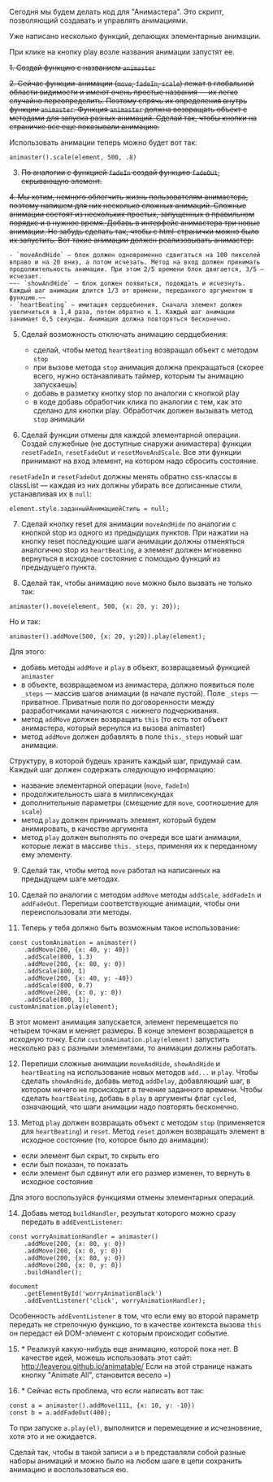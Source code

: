 Сегодня мы будем делать код для "Анимастера". Это скрипт, позволяющий создавать и управлять анимациями.

Уже написано несколько функций, делающих элементарные анимации.

При клике на кнопку play возле названия анимации запустят ее.

~~1.  Создай функцию с названием `animaster`~~

~~2.  Сейчас функции-анимации (`move`, `fadeIn`, `scale`) лежат в глобальной области видимости и имеют очень простые названия — их легко случайно переопределить. Поэтому спрячь их определения внутрь функции `animaster`. Функция `animaster` должна возвращать объект с методами для запуска разных анимаций. Сделай так, чтобы кнопки на страничке все еще показывали анимацию.~~

Использовать анимации теперь можно будет вот так:

```
animaster().scale(element, 500, .8)
```

3.  ~~По аналогии с функцией `fadeIn` создай функцию `fadeOut`, скрывающую элемент.~~

~~4.  Мы хотим, немного облегчить жизнь пользователям анимастера, поэтому напишем для них несколько сложных анимаций. Сложные анимации состоят из нескольких простых, запущенных в правильном порядке и в нужное время. Добавь в интерфейс анимастера три новые анимации. Не забудь сделать так, чтобы с html-странички можно было их запустить. Вот такие анимации должен реализовывать анимастер:~~

    - `moveAndHide` — блок должен одновременно сдвигаться на 100 пикселей вправо и на 20 вниз, а потом исчезать. Метод на вход должен принимать продолжительность анимации. При этом 2/5 времени блок двигается, 3/5 — исчезает.
    ~~- `showAndHide` — блок должен появиться, подождать и исчезнуть. Каждый шаг анимации длится 1/3 от времени, переданного аргументом в функцию.~~
    - `heartBeating` — имитация сердцебиения. Сначала элемент должен увеличиться в 1,4 раза, потом обратно к 1. Каждый шаг анимации занимает 0,5 секунды. Анимация должна повторяться бесконечно.

5.  Сделай возможность отключать анимацию сердцебиения:

    - сделай, чтобы метод `heartBeating` возвращал объект с методом `stop`
    - при вызове метода `stop` анимация должна прекращаться (скорее всего, нужно останавливать таймер, которым ты анимацию запускаешь)
    - добавь в разметку кнопку stop по аналогии с кнопкой play
    - в коде добавь обработчик клика по аналогии с тем, как это сделано для кнопки play. Обработчик должен вызывать метод `stop` анимации

6.  Сделай функции отмены для каждой элементарной операции. Создай служебные (не доступные снаружи анимастера) функции `resetFadeIn`, `resetFadeOut` и `resetMoveAndScale`. Все эти функции принимают на вход элемент, на котором надо сбросить состояние.

`resetFadeIn` и `resetFadeOut` должны менять обратно css-классы в classList — каждая из них должны убирать все дописанные стили, устанавливая их в `null`:

```
element.style.заданныйАнимациейСтиль = null;
```

7.  Сделай кнопку reset для анимации `moveAndHide` по аналогии с кнопкой stop из одного из предыдущих пунктов. При нажатии на кнопку reset последующие шаги анимации должны отменяться аналогично stop из `heartBeating`, а элемент должен мгновенно вернуться в исходное состояние с помощью функций из предыдущего пункта.

8.  Сделай так, чтобы анимацию `move` можно было вызвать не только так:

```
animaster().move(element, 500, {x: 20, y: 20});
```

Но и так:

```
animaster().addMove(500, {x: 20, y:20}).play(element);
```

Для этого:

- добавь методы `addMove` и `play` в объект, возвращаемый функцией `animaster`
- в объекте, возвращаемом из анимастера, должно появиться поле `_steps` — массив шагов анимации (в начале пустой). Поле `_steps` — приватное. Приватные поля по договоренности между разработчиками начинаются с нижнего подчеркивания.
- метод `addMove` должен возвращать `this` (то есть тот объект анимастера, который вернулся из вызова animaster)
- метод `addMove` должен добавлять в поле `this._steps` новый шаг анимации.

Структуру, в которой будешь хранить каждый шаг, придумай сам.
Каждый шаг должен содержать следующую информацию:

- название элементарной операции (`move`, `fadeIn`)
- продолжительность шага в миллисекундах
- дополнительные параметры (смещение для `move`, соотношение для `scale`)
- метод `play` должен принимать элемент, который будем анимировать, в качестве аргумента
- метод `play` должен выполнять по очереди все шаги анимации, которые лежат в массиве `this._steps`, применяя их к переданному ему элементу.

9. Сделай так, чтобы метод `move` работал на написанных на предыдущем шаге методах.

10. Сделай по аналогии с методом `addMove` методы `addScale`, `addFadeIn` и `addFadeOut`. Перепиши соответствующие анимации, чтобы они переиспользовали эти методы.

11. Теперь у тебя должно быть возможным такое использование:

```
const customAnimation = animaster()
    .addMove(200, {x: 40, y: 40})
    .addScale(800, 1.3)
    .addMove(200, {x: 80, y: 0})
    .addScale(800, 1)
    .addMove(200, {x: 40, y: -40})
    .addScale(800, 0.7)
    .addMove(200, {x: 0, y: 0})
    .addScale(800, 1);
customAnimation.play(element);
```

В этот момент анимация запускается, элемент перемещается по четырем точкам и меняет размеры. В конце элемент возвращается в исходную точку. Если `customAnimation.play(element)` запустить несколько раз с разными элементами, то анимации должны работать.

12. Перепиши сложные анимации `moveAndHide`, `showAndHide` и `heartBeating` на использование новых методов `add...` и `play`. Чтобы сделать `showAndHide`, добавь метод `addDelay`, добавляющий шаг, в котором ничего не происходит в течение заданного времени. Чтобы сделать `heartBeating`, добавь в `play` в аргументы флаг `cycled`, означающий, что шаги анимации надо повторять бесконечно.

13. Метод `play` должен возвращать объект с методом `stop` (применяется для `heartBeating`) и `reset`. Метод `reset` должен возвращать элемент в исходное состояние (то, которое было до анимации):

- если элемент был скрыт, то скрыть его
- если был показан, то показать
- если элемент был сдвинут или его размер изменен, то вернуть в исходное состояние

Для этого воспользуйся функциями отмены элементарных операций.

14. Добавь метод `buildHandler`, результат которого можно сразу передать в `addEventListener`:

```
const worryAnimationHandler = animaster()
    .addMove(200, {x: 80, y: 0})
    .addMove(200, {x: 0, y: 0})
    .addMove(200, {x: 80, y: 0})
    .addMove(200, {x: 0, y: 0})
    .buildHandler();

document
    .getElementById('worryAnimationBlock')
    .addEventListener('click', worryAnimationHandler);
```

Особенность `addEventListener` в том, что если ему во второй параметр передать не стрелочную функцию, то в качестве контекста вызова `this` он передаст ей DOM-элемент с которым происходит событие.

15. \* Реализуй какую-нибудь еще анимацию, которой пока нет. В качестве идей, можешь использовать этот сайт: http://leaverou.github.io/animatable/ Если на этой странице нажать кнопку "Animate All", становится весело =)

16. \* Сейчас есть проблема, что если написать вот так:

```
const a = animaster().addMove(111, {x: 10, y: -10})
const b = a.addFadeOut(400);
```

То при запуске `a.play(el)`, выполнится и перемещение и исчезновение, хотя это и не ожидается.

Сделай так, чтобы в такой записи `a` и `b` представляли собой разные наборы анимаций и можно было на любом шаге в цепи сохранить анимацию и воспользоваться ею.
